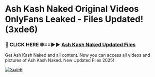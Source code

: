 # Ash Kash Naked Original Videos 0nlyFans Leaked - Files Updated! (3xde6)

<h3>🔴 CLICK HERE 🌐==►► <a href="https://tinyurl.com/yckcrads" rel="nofollow">Ash Kash Naked Updated Files</a></h3>

Get Ash Kash Naked and all content. Now you can access all videos and pictures of Ash Kash Naked. New Updated Files 2025!

[![3xde6](https://i.imgur.com/hpKpOFt.gif)](https://tinyurl.com/yckcrads)
